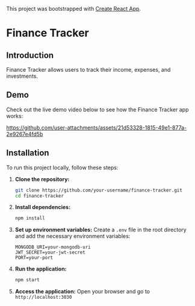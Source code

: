 This project was bootstrapped with [Create React App](https://github.com/facebook/create-react-app).

# Finance Tracker

## Introduction
Finance Tracker allows users to track their income, expenses, and investments.

## Demo
Check out the live demo video below to see how the Finance Tracker app works:

https://github.com/user-attachments/assets/21d53328-1815-49e1-877a-2e9267e4fd5b

## Installation
To run this project locally, follow these steps:

1. **Clone the repository:**
    ```bash
    git clone https://github.com/your-username/finance-tracker.git
    cd finance-tracker
    ```

2. **Install dependencies:**
    ```bash
    npm install
    ```

3. **Set up environment variables:**
    Create a `.env` file in the root directory and add the necessary environment variables:
    ```plaintext
    MONGODB_URI=your-mongodb-uri
    JWT_SECRET=your-jwt-secret
    PORT=your-port
    ```

4. **Run the application:**
    ```bash
    npm start
    ```

5. **Access the application:**
    Open your browser and go to `http://localhost:3030`
